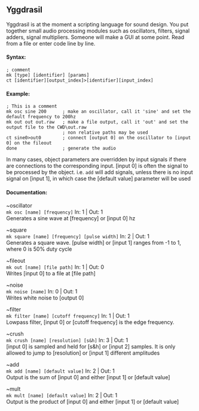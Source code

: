 ## Yggdrasil
Yggdrasil is at the moment a scripting language for sound design. You put together small audio processing modules such as oscillators, filters, signal adders, signal multipliers. Someone will make a GUI at some point. Read from a file or enter code line by line.
#### Syntax:
`; comment` <br />
`mk [type] [identifier] [params]` <br />
`ct [identifier][output_index]>[identifier][input_index]` <br />
#### Example:
```
; This is a comment
mk osc sine 200      ; make an oscillator, call it 'sine' and set the default frequency to 200hz
mk out out out.raw   ; make a file output, call it 'out' and set the output file to the CWD\out.raw
                     ; non relative paths may be used
ct sine0>out0        ; connect [output 0] on the oscillator to [input 0] on the fileout
done                 ; generate the audio
```
In many cases, object parameters are overridden by input signals if there are connections to the corresponding input. \[input 0] is often the signal to be processed by the object. i.e. `add` will add signals, unless there is no input signal on \[input 1], in which case the \[default value] parameter will be used
#### Documentation:
~oscillator <br />
`mk osc [name] [frequency]`						In: 1 | Out: 1 <br />
Generates a sine wave at \[frequency] or \[input 0] hz <br />

~square <br />
`mk square [name] [frequency] [pulse width]`	In: 2 | Out: 1 <br />
Generates a square wave. \[pulse width] or \[input 1] ranges from -1 to 1, where 0 is 50% duty cycle <br />

~fileout <br />
`mk out [name] [file path]`						In: 1 | Out: 0 <br />
Writes \[input 0] to a file at \[file path] <br />

~noise <br />
`mk noise [name]`								In: 0 | Out: 1 <br />
Writes white noise to \[output 0] <br />

~filter <br />
`mk filter [name] [cutoff frequency]`			In: 1 | Out: 1 <br />
Lowpass filter, \[input 0] or \[cutoff frequency] is the edge frequency. <br />

~crush <br />
`mk crush [name] [resolution] [s&h]`			In: 3 | Out: 1 <br />
 \[input 0] is sampled and held for \[s&h] or \[input 2] samples. It is only allowed to jump to \[resolution] or \[input 1] different amplitudes <br />

~add <br />
`mk add [name] [default value]`					In: 2 | Out: 1 <br />
Output is the sum of \[input 0] and either \[input 1] or \[default value] <br />

~mult <br />
`mk mult [name] [default value]`				In: 2 | Out: 1 <br />
Output is the product of \[input 0] and either \[input 1] or \[default value] <br />
